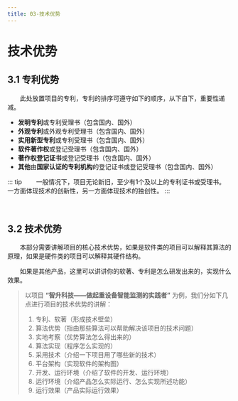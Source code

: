 ```yaml
---
title: 03-技术优势
---
```

# 技术优势

## 3.1 专利优势

&emsp;&emsp;此处放置项目的专利，专利的排序可遵守如下的顺序，从下自下，重要性递减。

- **发明专利**或专利受理书（包含国内、国外）
- **外观专利**或外观专利受理书（包含国内、国外）
- **实用新型专利**或专利受理书（包含国内、国外）
- **软件著作权**或登记受理书（包含国内、国外）
- **著作权登记证书**或登记受理书（包含国内、国外）
- **其他**由**国家认证的专利机构**的登记证书或登记受理书（包含国内、国外）

::: tip
&emsp;&emsp;一般情况下，项目无论新旧，至少有1个及以上的专利证书或受理书。一方面体现技术的创新性，另一方面体现技术的独创性。
:::

&emsp;&emsp;

## 3.2 技术优势

&emsp;&emsp;本部分需要讲解项目的核心技术优势，如果是软件类的项目可以解释其算法的原理，如果是硬件类的项目可以解释其硬件结构。

&emsp;&emsp;如果是其他产品，这里可以讲讲你的软著、专利是怎么研发出来的，实现什么效果。

> 以项目 **“智升科技——做起重设备智能监测的实践者”** 为例，我们分如下几点进行项目的技术优势的讲解：
> 
> 1. 专利、软著（形成技术壁垒）
> 2. 算法优势（指由那些算法可以帮助解决该项目的技术问题）
> 3. 实地考察（优势算法怎么得出来的）
> 4. 算法实现（程序怎么实现的）
> 5. 采用技术（介绍一下项目用了哪些新的技术）
> 6. 平台架构（实现软件的架构图）
> 7. 开发、运行环境（介绍了软件的开发、运行环境）
> 8. 运行环境（介绍产品怎么实际运行、怎么实现所述功能）
> 9. 运行效果（产品实际运行效果）

